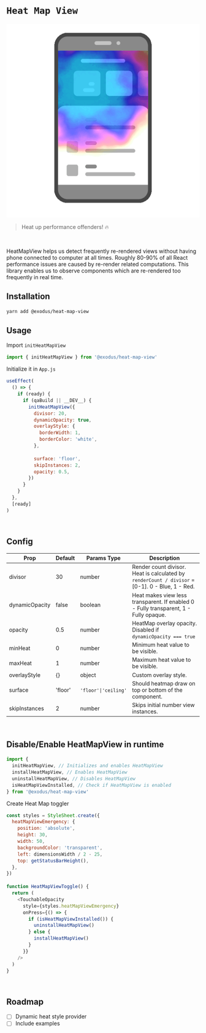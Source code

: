 # `Heat Map View`

![Heat Map View logo](https://github.com/ExodusMovement/heat-map-view/raw/master/logo.gif)

> Heat up performance offenders! 🔥

<br>

HeatMapView helps us detect frequently re-rendered views without having phone connected to computer at all times.
Roughly 80-90% of all React performance issues are caused by re-render related computations. This library enables us to observe components which are re-rendered too frequently in real time.

## Installation

```sh
yarn add @exodus/heat-map-view
```

## Usage

Import `initHeatMapView`
```js
import { initHeatMapView } from '@exodus/heat-map-view'
```


Initialize it in `App.js`

```js
useEffect(
  () => {
    if (ready) {
      if (qaBuild || __DEV__) {
        initHeatMapView({
          divisor: 20,
          dynamicOpacity: true, 
          overlayStyle: {
            borderWidth: 1,
            borderColor: 'white',
          },

          surface: 'floor',
          skipInstances: 2,
          opacity: 0.5,
        })
      }
    }
  },
  [ready]
)
```
<br>

## Config

| Prop | Default | Params Type | Description |
| --- | --- | --- | --- |
| divisor | 30 | number | Render count divisor. Heat is calculated by `renderCount / divisor` = [0-1]. 0 - Blue, 1 - Red. |
| dynamicOpacity | false | boolean | Heat makes view less transparent. If enabled 0 - Fully transparent, 1 - Fully opaque.|
| opacity | 0.5 | number | HeatMap overlay opacity. Disabled if `dynamicOpacity === true` |
| minHeat | 0 | number | Minimum heat value to be visible. |
| maxHeat | 1 | number | Maximum heat value to be visible. |
| overlayStyle | {} | object | Custom overlay style. | 
| surface | 'floor' | `'floor'\|'ceiling'` | Should heatmap draw on top or bottom of the component. | 
| skipInstances | 2 | number | Skips initial number view instances. |


<br>

## Disable/Enable HeatMapView in runtime


```js
import {
  initHeatMapView, // Initializes and enables HeatMapView
  installHeatMapView, // Enables HeatMapView
  uninstallHeatMapView, // Disables HeatMapView
  isHeatMapViewInstalled, // Check if HeatMapView is enabled
} from '@exodus/heat-map-view'
```

Create Heat Map toggler

```js
const styles = StyleSheet.create({
  heatMapViewEmergency: {
    position: 'absolute',
    height: 30,
    width: 50,
    backgroundColor: 'transparent',
    left: dimensionsWidth / 2 - 25,
    top: getStatusBarHeight(),
  },
})

function HeatMapViewToggle() {
  return (
    <TouchableOpacity
      style={styles.heatMapViewEmergency}
      onPress={() => {
        if (isHeatMapViewInstalled()) {
          uninstallHeatMapView()
        } else {
          installHeatMapView()
        }
      }}
    />
  )
}
```

<br>

## Roadmap
- [ ] Dynamic heat style provider
- [ ] Include examples
